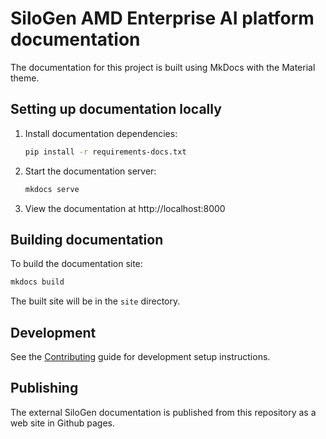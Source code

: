 # SiloGen AMD Enterprise AI platform documentation

The documentation for this project is built using MkDocs with the Material theme.

## Setting up documentation locally

1. Install documentation dependencies:
   ```bash
   pip install -r requirements-docs.txt
   ```

2. Start the documentation server:
   ```bash
   mkdocs serve
   ```

3. View the documentation at http://localhost:8000

## Building documentation

To build the documentation site:
```bash
mkdocs build
```

The built site will be in the `site` directory.

## Development

See the [Contributing](docs/contributing.md) guide for development setup instructions.

## Publishing
The external SiloGen documentation is published from this repository as a web site in Github pages.
